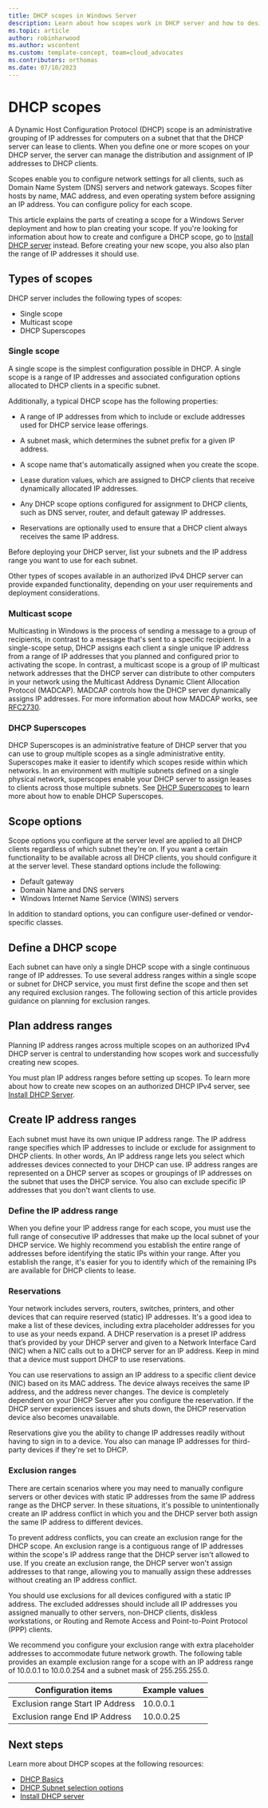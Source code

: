 ```yaml
---
title: DHCP scopes in Windows Server
description: Learn about how scopes work in DHCP server and how to design IP address ranges.
ms.topic: article
author: robinharwood
ms.author: wscontent
ms.custom: template-concept, team=cloud_advocates
ms.contributors: orthomas
ms.date: 07/10/2023
---
```


# DHCP scopes

A Dynamic Host Configuration Protocol (DHCP) scope is an administrative grouping of IP addresses for computers on a subnet that that the DHCP server can lease to clients. When you define one or more scopes on your DHCP server, the server can manage the distribution and assignment of IP addresses to DHCP clients.

Scopes enable you to configure network settings for all clients, such as Domain Name System (DNS) servers and network gateways. Scopes filter hosts by name, MAC address, and even operating system before assigning an IP address. You can configure policy for each scope.

This article explains the parts of creating a scope for a Windows Server deployment and how to plan creating your scope. If you're looking for information about how to create and configure a DHCP scope, go to [Install DHCP server](/dhcp-deploy-wps.md) instead. Before creating your new scope, you also also plan the range of IP addresses it should use.

## Types of scopes

DHCP server includes the following types of scopes:

- Single scope
- Multicast scope
- DHCP Superscopes

### Single scope

A single scope is the simplest configuration possible in DHCP. A single scope is a range of IP addresses and associated configuration options allocated to DHCP clients in a specific subnet.

Additionally, a typical DHCP scope has the following properties:

- A range of IP addresses from which to include or exclude addresses used for DHCP service lease offerings.

- A subnet mask, which determines the subnet prefix for a given IP address.

- A scope name that's automatically assigned when you create the scope.

- Lease duration values, which are assigned to DHCP clients that receive dynamically allocated IP addresses.

- Any DHCP scope options configured for assignment to DHCP clients, such as DNS server, router, and default gateway IP addresses.

- Reservations are optionally used to ensure that a DHCP client always receives the same IP address.

Before deploying your DHCP server, list your subnets and the IP address range you want to use for each subnet.

Other types of scopes available in an authorized IPv4 DHCP server can provide expanded functionality, depending on your user requirements and deployment considerations.

### Multicast scope

Multicasting in Windows is the process of sending a message to a group of recipients, in contrast to a message that's sent to a specific recipient. In a single-scope setup, DHCP assigns each client a single unique IP address from a range of IP addresses that you planned and configured prior to activating the scope. In contrast, a multicast scope is a group of IP multicast network addresses that the DHCP server can distribute to other computers in your network using the Multicast Address Dynamic Client Allocation Protocol (MADCAP). MADCAP controls how the DHCP server dynamically assigns IP addresses. For more information about how MADCAP works, see [RFC2730](https://www.rfc-editor.org/rfc/rfc2730).

### DHCP Superscopes

DHCP Superscopes is an administrative feature of DHCP server that you can use to group multiple scopes as a single administrative entity. Superscopes make it easier to identify which scopes reside within which networks. In an environment with multiple subnets defined on a single physical network, superscopes enable your DHCP server to assign leases to clients across those multiple subnets. See [DHCP Superscopes](/openspecs/windows_protocols/ms-dhcpm/4b3dafe4-70e5-4085-969e-4bb402d9c68b) to learn more about how to enable DHCP Superscopes.

## Scope options

Scope options you configure at the server level are applied to all DHCP clients regardless of which subnet they're on. If you want a certain functionality to be available across all DHCP clients, you should configure it at the server level. These standard options include the following:

- Default gateway
- Domain Name and DNS servers
- Windows Internet Name Service (WINS) servers

In addition to standard options, you can configure user-defined or vendor-specific classes.

## Define a DHCP scope

Each subnet can have only a single DHCP scope with a single continuous range of IP addresses. To use several address ranges within a single scope or subnet for DHCP service, you must first define the scope and then set any required exclusion ranges. The following section of this article provides guidance on planning for exclusion ranges.

## Plan address ranges

Planning IP address ranges across multiple scopes on an authorized IPv4 DHCP server is central to understanding how scopes work and successfully creating new scopes.

You must plan IP address ranges before setting up scopes. To learn more about how to create new scopes on an authorized DHCP IPv4 server, see [Install DHCP Server](quickstart-install-configure-DHCP-server.md).

## Create IP address ranges

Each subnet must have its own unique IP address range. The IP address range specifies which IP addresses to include or exclude for assignment to DHCP clients. In other words, An IP address range lets you select which addresses devices connected to your DHCP can use. IP address ranges are represented on a DHCP server as scopes or groupings of IP addresses on the subnet that uses the DHCP service. You also can exclude specific IP addresses that you don't want clients to use.

### Define the IP address range

When you define your IP address range for each scope, you must use the full range of consecutive IP addresses that make up the local subnet of your DHCP service. We highly recommend you establish the entire range of addresses before identifying the static IPs within your range. After you establish the range, it's easier for you to identify which of the remaining IPs are available for DHCP clients to lease.

### Reservations

Your network includes servers, routers, switches, printers, and other devices that can require reserved (static) IP addresses. It's a good idea to make a list of these devices, including extra placeholder addresses for you to use as your needs expand. A DHCP reservation is a preset IP address that’s provided by your DHCP server and given to a Network Interface Card (NIC) when a NIC calls out to a DHCP server for an IP address. Keep in mind that a device must support DHCP to use reservations.

You can use reservations to assign an IP address to a specific client device (NIC) based on its MAC address. The device always receives the same IP address, and the address never changes. The device is completely dependent on your DHCP Server after you configure the reservation. If the DHCP server experiences issues and shuts down, the DHCP reservation device also becomes unavailable.

Reservations give you the ability to change IP addresses readily without having to sign in to a device. You also can manage IP addresses for third-party devices if they're set to DHCP.

### Exclusion ranges

There are certain scenarios where you may need to manually configure servers or other devices with static IP addresses from the same IP address range as the DHCP server. In these situations, it's possible to unintentionally create an IP address conflict in which you and the DHCP server both assign the same IP address to different devices.

To prevent address conflicts, you can create an exclusion range for the DHCP scope. An exclusion range is a contiguous range of IP addresses within the scope's IP address range that the DHCP server isn't allowed to use. If you create an exclusion range, the DHCP server won't assign addresses to that range, allowing you to manually assign these addresses without creating an IP address conflict.

You should use exclusions for all devices configured with a static IP address. The excluded addresses should include all IP addresses you assigned manually to other servers, non-DHCP clients, diskless workstations, or Routing and Remote Access and Point-to-Point Protocol (PPP) clients.

We recommend you configure your exclusion range with extra placeholder addresses to accommodate future network growth. The following table provides an example exclusion range for a scope with an IP address range of 10.0.0.1 to 10.0.0.254 and a subnet mask of 255.255.255.0.

|Configuration items|Example values|
|-----------------------|------------------|
|Exclusion range Start IP Address|10.0.0.1|
|Exclusion range End IP Address|10.0.0.25|

## Next steps

Learn more about DHCP scopes at the following resources:

- [DHCP Basics](../troubleshoot/dynamic-host-configuration-protocol-basics)
- [DHCP Subnet selection options](/dhcp-subnet-options)
- [Install DHCP server](/dhcp-deploy-wps.md)